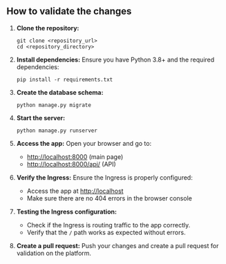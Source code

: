 ## How to validate the changes

1. **Clone the repository:**
   ```
   git clone <repository_url>
   cd <repository_directory>
   ```

2. **Install dependencies:**
   Ensure you have Python 3.8+ and the required dependencies:
   ```
   pip install -r requirements.txt
   ```

3. **Create the database schema:**
   ```
   python manage.py migrate
   ```

4. **Start the server:**
   ```
   python manage.py runserver
   ```

5. **Access the app:**
   Open your browser and go to:
   - [http://localhost:8000](http://localhost:8000/) (main page)
   - [http://localhost:8000/api/](http://localhost:8000/api/) (API)

6. **Verify the Ingress:**
   Ensure the Ingress is properly configured:
   - Access the app at [http://localhost](http://localhost)
   - Make sure there are no 404 errors in the browser console

7. **Testing the Ingress configuration:**
   - Check if the Ingress is routing traffic to the app correctly. 
   - Verify that the `/` path works as expected without errors.

8. **Create a pull request:**
   Push your changes and create a pull request for validation on the platform.
